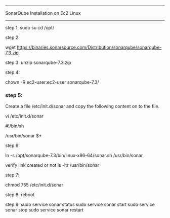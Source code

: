 ***********************************
SonarQube Installation on Ec2 Linux
************************************

step 1:
sudo su
cd /opt/

step 2:

wget https://binaries.sonarsource.com/Distribution/sonarqube/sonarqube-7.3.zip

step 3:
unzip sonarqube-7.3.zip

step 4:

chown -R ec2-user:ec2-user sonarqube-7.3/

### step 5:
Create a file /etc/init.d/sonar and copy the following content on to the file.

vi /etc/init.d/sonar

#!/bin/sh

/usr/bin/sonar $*

step 6:

ln -s /opt/sonarqube-7.3/bin/linux-x86-64/sonar.sh /usr/bin/sonar

verify link created or not
ls -ltr /usr/bin/sonar

step 7:

chmod 755 /etc/init.d/sonar


step 8:
reboot

step 9:
sudo service sonar status
sudo service sonar start
sudo service sonar stop
sudo service sonar restart 
